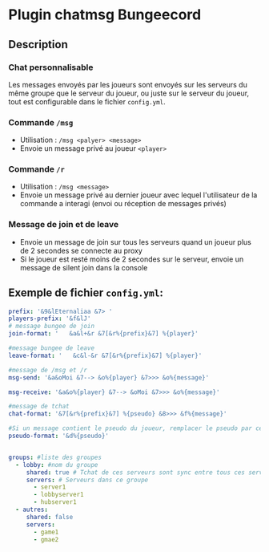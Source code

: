 
# Plugin chatmsg Bungeecord

## Description

### Chat personnalisable

Les messages envoyés par les joueurs sont envoyés sur les serveurs du même groupe que le serveur du joueur, ou juste sur le serveur du joueur, tout est configurable dans le fichier `config.yml`.

### Commande `/msg`
- Utilisation : `/msg <palyer> <message>`
- Envoie un message privé au joueur `<player>`

### Commande `/r`
- Utilisation : `/msg <message>`
- Envoie un message privé au dernier joueur avec lequel l'utilisateur de la commande a interagi (envoi ou réception de messages privés)

### Message de join et de leave
- Envoie un message de join sur tous les serveurs quand un joueur plus de 2 secondes se connecte au proxy
- Si le joueur est resté moins de 2 secondes sur le serveur, envoie un message de silent join dans la console

## Exemple de fichier `config.yml`:
```yaml
prefix: '&9&lEternaliaa &7> '
players-prefix: '&f&lJ'
# message bungee de join
join-format: '   &a&l+&r &7[&r%{prefix}&7] %{player}'

#message bungee de leave
leave-format: '   &c&l-&r &7[&r%{prefix}&7] %{player}'

#message de /msg et /r 
msg-send: '&a&oMoi &7--> &o%{player} &7>>> &o%{message}'

msg-receive: '&a&o%{player} &7--> &oMoi &7>>> &o%{message}'

#message de tchat
chat-format: '&7[&r%{prefix}&7] %{pseudo} &8>>> &f%{message}'

#Si un message contient le pseudo du joueur, remplacer le pseudo par ce texte.
pseudo-format: '&d%{pseudo}' 


groups: #liste des groupes
  - lobby: #nom du groupe
     shared: true # Tchat de ces serveurs sont sync entre tous ces serveurs
     servers: # Serveurs dans ce groupe
       - server1
       - lobbyserver1
       - hubserver1
  - autres:
     shared: false
     servers:
       - game1
       - gmae2
```

